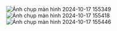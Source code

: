 ![Ảnh chụp màn hình 2024-10-17 155349](https://github.com/user-attachments/assets/d6fdfb8d-8fe3-4e01-bb54-a8fa566a745e)
![Ảnh chụp màn hình 2024-10-17 155418](https://github.com/user-attachments/assets/36b20fe2-0600-448d-bbd2-c6c083763bac)
![Ảnh chụp màn hình 2024-10-17 155446](https://github.com/user-attachments/assets/532c516a-76ad-4f3b-9612-274848f92793)
